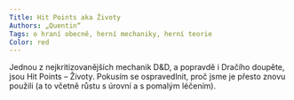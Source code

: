 ```yaml
---
Title: Hit Points aka Životy
Authors: „Quentin“
Tags: o hraní obecně, herní mechaniky, herní teorie
Color: red
---
```

Jednou z nejkritizovanějších mechanik
D&D, a popravdě i Dračího doupěte, jsou
Hit Points – Životy. Pokusím se ospravedlnit,
proč jsme je přesto znovu použili (a to
včetně růstu s úrovní a s pomalým léčením).
